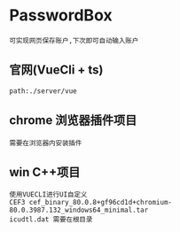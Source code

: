 # PasswordBox
    可实现网页保存账户,下次即可自动输入账户
    
## 官网(VueCli + ts)
    path:./server/vue
    
## chrome 浏览器插件项目
    需要在浏览器内安装插件

## win C++项目
    使用VUECLI进行UI自定义
    CEF3 cef_binary_80.0.8+gf96cd1d+chromium-80.0.3987.132_windows64_minimal.tar
    icudtl.dat 需要在根目录

